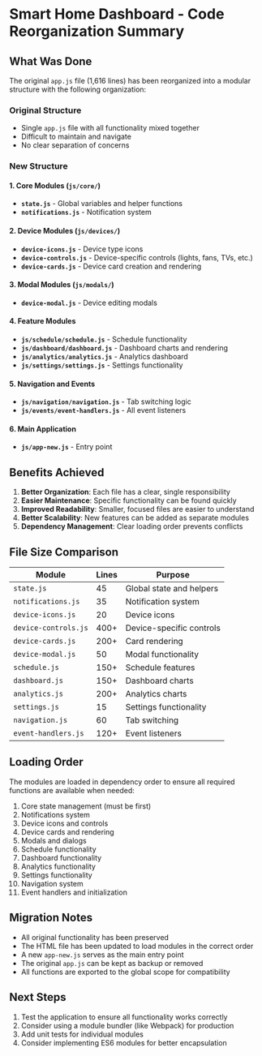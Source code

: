 # Smart Home Dashboard - Code Reorganization Summary

## What Was Done

The original `app.js` file (1,616 lines) has been reorganized into a modular structure with the following organization:

### Original Structure
- Single `app.js` file with all functionality mixed together
- Difficult to maintain and navigate
- No clear separation of concerns

### New Structure

#### 1. Core Modules (`js/core/`)
- **`state.js`** - Global variables and helper functions
- **`notifications.js`** - Notification system

#### 2. Device Modules (`js/devices/`)
- **`device-icons.js`** - Device type icons
- **`device-controls.js`** - Device-specific controls (lights, fans, TVs, etc.)
- **`device-cards.js`** - Device card creation and rendering

#### 3. Modal Modules (`js/modals/`)
- **`device-modal.js`** - Device editing modals

#### 4. Feature Modules
- **`js/schedule/schedule.js`** - Schedule functionality
- **`js/dashboard/dashboard.js`** - Dashboard charts and rendering
- **`js/analytics/analytics.js`** - Analytics dashboard
- **`js/settings/settings.js`** - Settings functionality

#### 5. Navigation and Events
- **`js/navigation/navigation.js`** - Tab switching logic
- **`js/events/event-handlers.js`** - All event listeners

#### 6. Main Application
- **`js/app-new.js`** - Entry point

## Benefits Achieved

1. **Better Organization**: Each file has a clear, single responsibility
2. **Easier Maintenance**: Specific functionality can be found quickly
3. **Improved Readability**: Smaller, focused files are easier to understand
4. **Better Scalability**: New features can be added as separate modules
5. **Dependency Management**: Clear loading order prevents conflicts

## File Size Comparison

| Module | Lines | Purpose |
|--------|-------|---------|
| `state.js` | 45 | Global state and helpers |
| `notifications.js` | 35 | Notification system |
| `device-icons.js` | 20 | Device icons |
| `device-controls.js` | 400+ | Device-specific controls |
| `device-cards.js` | 200+ | Card rendering |
| `device-modal.js` | 50 | Modal functionality |
| `schedule.js` | 150+ | Schedule features |
| `dashboard.js` | 150+ | Dashboard charts |
| `analytics.js` | 200+ | Analytics charts |
| `settings.js` | 15 | Settings functionality |
| `navigation.js` | 60 | Tab switching |
| `event-handlers.js` | 120+ | Event listeners |

## Loading Order

The modules are loaded in dependency order to ensure all required functions are available when needed:

1. Core state management (must be first)
2. Notifications system
3. Device icons and controls
4. Device cards and rendering
5. Modals and dialogs
6. Schedule functionality
7. Dashboard functionality
8. Analytics functionality
9. Settings functionality
10. Navigation system
11. Event handlers and initialization

## Migration Notes

- All original functionality has been preserved
- The HTML file has been updated to load modules in the correct order
- A new `app-new.js` serves as the main entry point
- The original `app.js` can be kept as backup or removed
- All functions are exported to the global scope for compatibility

## Next Steps

1. Test the application to ensure all functionality works correctly
2. Consider using a module bundler (like Webpack) for production
3. Add unit tests for individual modules
4. Consider implementing ES6 modules for better encapsulation 